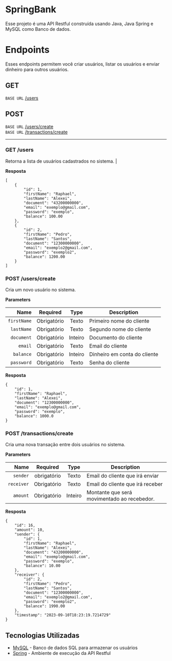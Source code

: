 # SpringBank

Esse projeto é uma API Restful construída usando Java, Java Spring e MySQL como Banco de dados.

# Endpoints

Esses endpoints permitem você criar usuários, listar os usuários e enviar dinheiro para outros usuários.

## GET
`BASE URL` [/users](#get-users)<br/>

## POST
`BASE URL` [/users/create](#post-userscreate)<br/>
`BASE URL` [/transactions/create](#post-transactionscreate)<br/>
___

### GET /users
Retorna a lista de usuários cadastrados no sistema.                                                                |

**Resposta**

```
[
	{
		"id": 1,
		"firstName": "Raphael",
		"lastName": "Alexei",
		"document": "43200000000",
		"email": "exemplo@gmail.com",
		"password": "exemplo",
		"balance": 100.00
	},
	{
		"id": 2,
		"firstName": "Pedro",
		"lastName": "Santos",
		"document": "12300000000",
		"email": "exemplo2@gmail.com",
		"password": "exemplo2",
		"balance": 1200.00
	}
]
```

### POST /users/create
Cria um novo usuário no sistema.

**Parameters**

|          Name | Required |  Type   | Description                                                                                                                                                           |
| -------------:|:--------:|:-------:| --------------------------------------------------------------------------------------------------------------------------------------------------------------------- |
|     `firstName` | Obrigatório | Texto  | Primeiro nome do cliente                                                                     |
|        `lastName` | Obrigatório | Texto  | Segundo nome do cliente |
| `document` | Obrigatório | Inteiro | Documento do cliente |
|       `email` | Obrigatório | Texto  | Email do cliente |
|    `balance` | Obrigatório | Inteiro  | Dinheiro em conta do cliente  |
|    `password` | Obrigatório | Texto  | Senha do cliente |

**Resposta**

```
{
	"id": 1,
	"firstName": "Raphael",
	"lastName": "Alexei",
	"document": "12300000000",
	"email": "exemplo@gmail.com",
	"password": "exemplo",
	"balance": 1000.0
}
```

### POST /transactions/create
Cria uma nova transação entre dois usuários no sistema.

**Parameters**

|          Name | Required |  Type   | Description                                                                                                                                                           |
| -------------:|:--------:|:-------:| --------------------------------------------------------------------------------------------------------------------------------------------------------------------- |
|     `sender` | obrigatório | Texto  | Email do cliente que irá enviar                                                                    |
|        `receiver` | Obrigatório | Texto  | Email do cliente que irá receber |
| `amount` | Obrigatório | Inteiro | Montante que será movimentado ao recebedor. |

**Resposta**

```
{
	"id": 16,
	"amount": 10,
	"sender": {
		"id": 1,
		"firstName": "Raphael",
		"lastName": "Alexei",
		"document": "43200000000",
		"email": "exemplo@gmail.com",
		"password": "exemplo",
		"balance": 10.00
	},
	"receiver": {
		"id": 2,
		"firstName": "Pedro",
		"lastName": "Santos",
		"document": "12300000000",
		"email": "exemplo2@gmail.com",
		"password": "exemplo2",
		"balance": 1990.00
	},
	"timestamp": "2023-09-10T18:23:19.7214729"
}
```

## Tecnologias Utilizadas

- [MySQL](https://www.mysql.com) - Banco de dados SQL para armazenar os usuários
- [Spring](https://spring.io) - Ambiente de execução da API Restful
